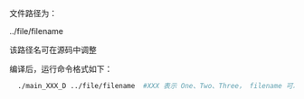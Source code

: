 文件路径为：

../file/filename 

该路径名可在源码中调整

编译后，运行命令格式如下：

```sh
  ./main_XXX_D ../file/filename  #XXX 表示 One、Two、Three， filename 可以是 inputX.txt, 其中，X = 1，2，3。
```